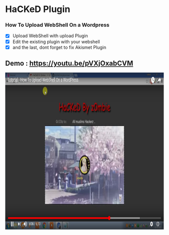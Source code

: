 # HaCKeD Plugin
### How To Upload WebShell On a Wordpress

- [x] Upload WebShell with upload Plugin
- [x] Edit the existing plugin with your webshell
- [x] and the last, dont forget to fix Akismet Plugin

## Demo : https://youtu.be/pVXjOxabCVM

<a href="https://youtu.be/pVXjOxabCVM"><img height="500px" src="https://github.com/aghanathan/HaCKeD/blob/master/screenshotz.png"></a>

